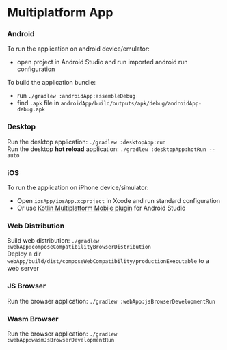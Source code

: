 # Multiplatform App

### Android
To run the application on android device/emulator:  
 - open project in Android Studio and run imported android run configuration  

To build the application bundle:  
 - run `./gradlew :androidApp:assembleDebug`  
 - find `.apk` file in `androidApp/build/outputs/apk/debug/androidApp-debug.apk`  

### Desktop
Run the desktop application: `./gradlew :desktopApp:run`  
Run the desktop **hot reload** application: `./gradlew :desktopApp:hotRun --auto`  

### iOS
To run the application on iPhone device/simulator:  
 - Open `iosApp/iosApp.xcproject` in Xcode and run standard configuration  
 - Or use [Kotlin Multiplatform Mobile plugin](https://plugins.jetbrains.com/plugin/14936-kotlin-multiplatform-mobile) for Android Studio  

### Web Distribution
Build web distribution: `./gradlew :webApp:composeCompatibilityBrowserDistribution`  
Deploy a dir `webApp/build/dist/composeWebCompatibility/productionExecutable` to a web server  

### JS Browser
Run the browser application: `./gradlew :webApp:jsBrowserDevelopmentRun`  

### Wasm Browser
Run the browser application: `./gradlew :webApp:wasmJsBrowserDevelopmentRun`  

